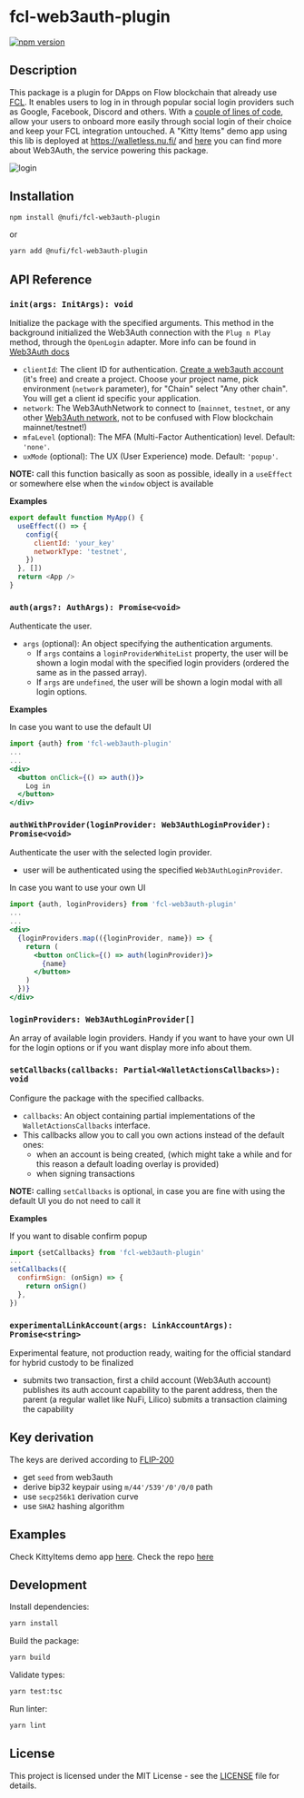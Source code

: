 # fcl-web3auth-plugin

[![npm version](https://badge.fury.io/js/%40nufi%2Ffcl-web3auth-plugin.svg)](https://badge.fury.io/js/%40nufi%2Ffcl-web3auth-plugin)

## Description

This package is a plugin for DApps on Flow blockchain that already use [FCL](https://github.com/onflow/fcl-js). It enables users to log in in through popular social login providers such as Google, Facebook, Discord and others. With a [couple of lines of code](https://github.com/nufi-official/walletless-flow/pull/12), allow your users to onboard more easily through social login of their choice and keep your FCL integration untouched. A "Kitty Items" demo app using this lib is deployed at https://walletless.nu.fi/ and [here](https://web3auth.io/) you can find more about Web3Auth, the service powering this package.

![login](https://github.com/nufi-official/fcl-web3auth-plugin/assets/22474126/4623f55b-2f94-4e70-ae11-6701bfd15b52)

## Installation

```bash
npm install @nufi/fcl-web3auth-plugin
```

or

```bash
yarn add @nufi/fcl-web3auth-plugin
```

## API Reference

### `init(args: InitArgs): void`

Initialize the package with the specified arguments. This method in the background initialized the Web3Auth connection with the `Plug n Play` method, through the `OpenLogin` adapter. More info can be found in [Web3Auth docs](https://web3auth.io/docs/sdk/web/no-modal/usage)

- `clientId`: The client ID for authentication. [Create a web3auth account](https://dashboard.web3auth.io/) (it's free) and create a project. Choose your project name, pick environment (`network` parameter), for "Chain" select "Any other chain". You will get a client id specific your application.
- `network`: The Web3AuthNetwork to connect to (`mainnet`, `testnet`, or any other [Web3Auth network](https://web3auth.io/docs/dashboard-setup/get-client-id), not to be confused with Flow blockchain mainnet/testnet!)
- `mfaLevel` (optional): The MFA (Multi-Factor Authentication) level. Default: `'none'`.
- `uxMode` (optional): The UX (User Experience) mode. Default: `'popup'`.

**NOTE:** call this function basically as soon as possible, ideally in a `useEffect` or somewhere else when the `window` object is available

**Examples**

```javascript
export default function MyApp() {
  useEffect(() => {
    config({
      clientId: 'your_key'
      networkType: 'testnet',
    })
  }, [])
  return <App />
}
```

### `auth(args?: AuthArgs): Promise<void>`

Authenticate the user.

- `args` (optional): An object specifying the authentication arguments.
  - If `args` contains a `loginProviderWhiteList` property, the user will be shown a login modal with the specified login providers (ordered the same as in the passed array).
  - If `args` are `undefined`, the user will be shown a login modal with all login options.

**Examples**

In case you want to use the default UI

```jsx
import {auth} from 'fcl-web3auth-plugin'
...
...
<div>
  <button onClick={() => auth()}>
    Log in
  </button>
</div>
```

### `authWithProvider(loginProvider: Web3AuthLoginProvider): Promise<void>`

Authenticate the user with the selected login provider.

- user will be authenticated using the specified `Web3AuthLoginProvider`.

In case you want to use your own UI

```jsx
import {auth, loginProviders} from 'fcl-web3auth-plugin'
...
...
<div>
  {loginProviders.map(({loginProvider, name}) => {
    return (
      <button onClick={() => auth(loginProvider)}>
        {name}
      </button>
    )
  })}
</div>
```

### `loginProviders: Web3AuthLoginProvider[]`

An array of available login providers. Handy if you want to have your own UI for the login options or if you want display more info about them.

### `setCallbacks(callbacks: Partial<WalletActionsCallbacks>): void`

Configure the package with the specified callbacks.

- `callbacks`: An object containing partial implementations of the `WalletActionsCallbacks` interface.
- This callbacks allow you to call you own actions instead of the default ones:
  - when an account is being created, (which might take a while and for this reason a default loading overlay is provided)
  - when signing transactions

**NOTE:** calling `setCallbacks` is optional, in case you are fine with using the default UI you do not need to call it

**Examples**

If you want to disable confirm popup

```javascript
import {setCallbacks} from 'fcl-web3auth-plugin'
...
setCallbacks({
  confirmSign: (onSign) => {
    return onSign()
  },
})
```

### `experimentalLinkAccount(args: LinkAccountArgs): Promise<string>`

Experimental feature, not production ready, waiting for the official standard for hybrid custody to be finalized

- submits two transaction, first a child account (Web3Auth account) publishes its auth account capability to the parent address, then the parent (a regular wallet like NuFi, Lilico) submits a transaction claiming the capability

## Key derivation

The keys are derived according to [FLIP-200](https://github.com/onflow/flow/pull/200)

- get `seed` from web3auth
- derive bip32 keypair using `m/44'/539'/0'/0/0` path
- use `secp256k1` derivation curve
- use `SHA2` hashing algorithm

## Examples

Check KittyItems demo app [here](https://wallet.nu.fi/).
Check the repo [here](https://github.com/nufi-official/walletless-flow/pull/12)

## Development

Install dependencies:

```bash
yarn install
```

Build the package:

```bash
yarn build
```

Validate types:

```bash
yarn test:tsc
```

Run linter:

```bash
yarn lint
```

## License

This project is licensed under the MIT License - see the [LICENSE](LICENSE) file for details.
